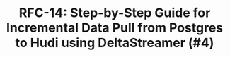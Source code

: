 ---
title: "RFC-14: Step-by-Step Guide for Incremental Data Pull from Postgres to Hudi using DeltaStreamer (#4)"
last_modified_at: 2023-12-20T16:54:38.964863-07:00
authors:
- name: Soumil Shah
category: blog
image: /assets/images/video_blogs/2023-11-21-RFC-14-Step-by-Step-Guide-for-Incremental-Data-Pull-from-Postgres-to-Hudi-using-deltastreamer.png
navigate: "https://www.youtube.com/watch?v=kqQ0SVwfBig"
tags:
- guide
- beginner
- deltastreamer
- hudi streamer
- postgres
- apache hudi
---